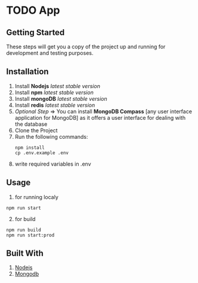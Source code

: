 # TODO App
## Getting Started

These steps will get you a copy of the project up and running for development and testing purposes.

## Installation

1.  Install  **Nodejs** _latest stable version_
2.  Install  **npm** _latest stable version_
3.  Install  **mongoDB** _latest stable version_
4.  Install  **redis** _latest stable version_
5. _Optional Step_ ⇒ You can install **MongoDB Compass** [any user interface application for MongoDB] as it offers a user interface for dealing with the database
6.  Clone the Project
7.	Run the following commands:
	```
	npm install
	cp .env.example .env
	```
8. write required variables in .env

## Usage

1. for running localy
  ```
  npm run start
  ```
2. for build
  ```
  npm run build
  npm run start:prod
  ```
## Built With

1. [Nodejs](https://nodejs.org/en/)
2. [Mongodb](https://docs.mongodb.com/)
